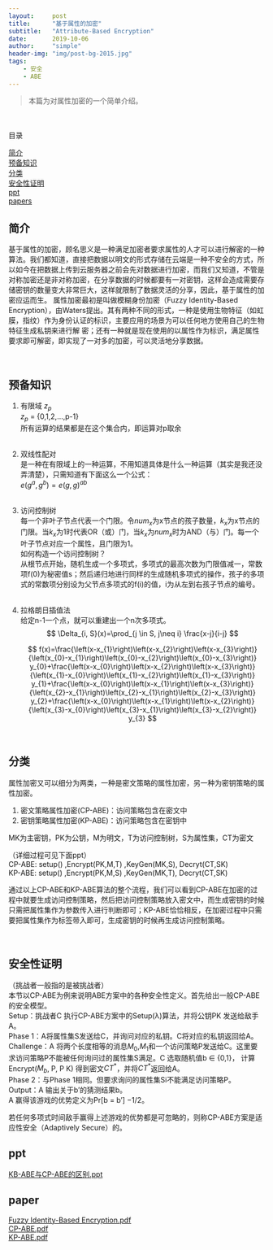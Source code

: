 ```yaml
---
layout:     post
title:      "基于属性的加密"
subtitle:   "Attribute-Based Encryption"
date:       2019-10-06
author:     "simple"
header-img: "img/post-bg-2015.jpg"
tags:
    - 安全
    - ABE
---
```


>本篇为对属性加密的一个简单介绍。

<br>
<br>
目录

[简介](#简介)  
[预备知识](#预备知识)  
[分类](#分类)  
[安全性证明](#安全性证明)  
[ppt](#ppt)  
[papers](#papers)  



## 简介
基于属性的加密，顾名思义是一种满足加密者要求属性的人才可以进行解密的一种算法。我们都知道，直接把数据以明文的形式存储在云端是一种不安全的方式，所以如今在把数据上传到云服务器之前会先对数据进行加密，而我们又知道，不管是对称加密还是非对称加密，在分享数据的时候都要有一对密钥，这样会造成需要存储密钥的数量变大非常巨大，这样就限制了数据灵活的分享，因此，基于属性的加密应运而生。
属性加密最初是叫做模糊身份加密（Fuzzy Identity-Based Encryption），由Waters提出。其有两种不同的形式，一种是使用生物特征（如虹膜，指纹）作为身份认证的标识，主要应用的场景为可以任何地方使用自己的生物特征生成私钥来进行解 密；还有一种就是现在使用的以属性作为标识，满足属性要求即可解密，即实现了一对多的加密，可以灵活地分享数据。

<br>


## 预备知识
1. 有限域 $z_p$  
    $z_p$ = {0,1,2,...,p-1}  
    所有运算的结果都是在这个集合内，即运算对p取余  
    <br>

2. 双线性配对  
    是一种在有限域上的一种运算，不用知道具体是什么一种运算（其实是我还没弄清楚），只需知道有下面这么一个公式：  
    $e(g^a,g^b) = e(g,g)^{ab}$   
    <br>

3. 访问控制树  
    每一个非叶子节点代表一个门限。令$num_x$为x节点的孩子数量，$k_x$为x节点的门限。当$k_x$为1时代表OR（或）门，当$k_x$为$num_x$时为AND（与）门。每一个叶子节点对应一个属性，且门限为1。  
    如何构造一个访问控制树？  
    从根节点开始，随机生成一个多项式，多项式的最高次数为门限值减一，常数项f(0)为秘密值s；然后递归地进行同样的生成随机多项式的操作，孩子的多项式的常数项分别设为父节点多项式的f(i)的值，i为从左到右孩子节点的编号。  
    <br>

4. 拉格朗日插值法  
    给定n-1一个点，就可以重建出一个n次多项式。  
    $$
    \Delta_{i, S}(x)=\prod_{j \in S, j\neq i} \frac{x-j}{i-j}
    $$

    $$
f(x)=\frac{\left(x-x_{1}\right)\left(x-x_{2}\right)\left(x-x_{3}\right)}{\left(x_{0}-x_{1}\right)\left(x_{0}-x_{2}\right)\left(x_{0}-x_{3}\right)} y_{0}+\frac{\left(x-x_{0}\right)\left(x-x_{2}\right)\left(x-x_{3}\right)}{\left(x_{1}-x_{0}\right)\left(x_{1}-x_{2}\right)\left(x_{1}-x_{3}\right)} y_{1}+\frac{\left(x-x_{0}\right)\left(x-x_{1}\right)\left(x-x_{3}\right)}{\left(x_{2}-x_{1}\right)\left(x_{2}-x_{1}\right)\left(x_{2}-x_{3}\right)} y_{2}+\frac{\left(x-x_{0}\right)\left(x-x_{1}\right)\left(x-x_{2}\right)}{\left(x_{3}-x_{0}\right)\left(x_{3}-x_{1}\right)\left(x_{3}-x_{2}\right)} y_{3}
$$

<br>

## 分类
属性加密又可以细分为两类，一种是密文策略的属性加密，另一种为密钥策略的属性加密。  
1. 密文策略属性加密(CP-ABE)：访问策略包含在密文中  
2. 密钥策略属性加密(KP-ABE)：访问策略包含在密钥中  


MK为主密钥，PK为公钥，M为明文，T为访问控制树，S为属性集，CT为密文  

（详细过程可见下面ppt）  
CP-ABE: setup() ,Encrypt(PK,M,T) ,KeyGen(MK,S), Decryt(CT,SK)  
KP-ABE: setup() ,Encrypt(PK,M,S) ,KeyGen(MK,T), Decryt(CT,SK)  

通过以上CP-ABE和KP-ABE算法的整个流程，我们可以看到CP-ABE在加密的过程中就要生成访问控制策略，然后把访问控制策略放入密文中，而生成密钥的时候只需把属性集作为参数传入进行判断即可；KP-ABE恰恰相反，在加密过程中只需要把属性集作为标签带入即可，生成密钥的时候再生成访问控制策略。  

<br>


## 安全性证明

（挑战者一般指的是被挑战者）  
本节以CP-ABE为例来说明ABE方案中的各种安全性定义。首先给出一般CP-ABE的安全模型。  
Setup：挑战者C 执行CP-ABE方案中的Setup(λ)算法，并将公钥PK 发送给敌手A。  
Phase 1：A将属性集S发送给C，并询问对应的私钥。C将对应的私钥返回给A。  
Challenge：A 将两个长度相等的消息$M_0$,$M_1$和一个访问策略P发送给C。这里要求访问策略P不能被任何询问过的属性集S满足。C 选取随机值b ∈ {0,1}，
计算Encrypt($M_b$, P, P K) 得到密文$CT^*$，并将$CT^*$返回给A。  
Phase 2：与Phase 1相同。但要求询问的属性集Si不能满足访问策略P。  
Output：A 输出关于b′的猜测结果b。  
A 赢得该游戏的优势定义为Pr[b = b′] −1/2。  

若任何多项式时间敌手赢得上述游戏的优势都是可忽略的，则称CP-ABE方案是适应性安全（Adaptively Secure）的。  




## ppt

<a href="/ppt/KB-ABE与CP-ABE的区别_ppt.pdf" target="_blank">KB-ABE与CP-ABE的区别.ppt</a>


## paper

<a href="/papers/Fuzzy Identity-Based Encryption.pdf" target="_blank">Fuzzy Identity-Based Encryption.pdf</a>  
<a href="/papers/CP-ABE.pdf" target="_blank">CP-ABE.pdf</a>  
<a href="/papers/KP-ABE.pdf" target="_blank">KP-ABE.pdf</a>  
